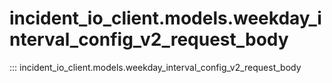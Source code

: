 # incident_io_client.models.weekday_interval_config_v2_request_body

::: incident_io_client.models.weekday_interval_config_v2_request_body